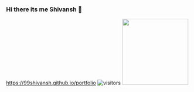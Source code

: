 ### Hi there its me Shivansh 👋
https://99shivansh.github.io/portfolio
![visitors](https://visitor-badge.glitch.me/badge?page_id=99shivansh/99shivansh)
<img height="180em" src="https://github-readme-stats.vercel.app/api?username=99shivansh&show_icons=true&hide_border=true&&count_private=true&include_all_commits=true" />
<!--
**99shivansh/99shivansh** is a ✨ _special_ ✨ repository because its `README.md` (this file) appears on your GitHub profile.

Here are some ideas to get you started:

- 🔭 I’m currently working on ...
- 🌱 I’m currently learning ...
- 👯 I’m looking to collaborate on ...
- 🤔 I’m looking for help with ...
- 💬 Ask me about ...
- 📫 How to reach me: ...
- 😄 Pronouns: ...
- ⚡ Fun fact: ...
-->
